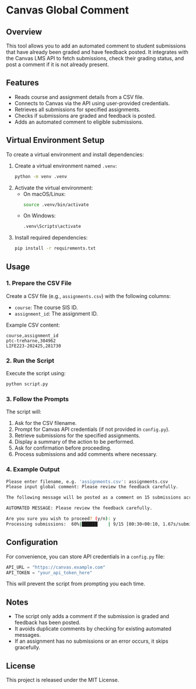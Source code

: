 # Canvas Global Comment

## Overview
This tool allows you to add an automated comment to student submissions that have already been graded and have feedback posted. It integrates with the Canvas LMS API to fetch submissions, check their grading status, and post a comment if it is not already present.

## Features
- Reads course and assignment details from a CSV file.
- Connects to Canvas via the API using user-provided credentials.
- Retrieves all submissions for specified assignments.
- Checks if submissions are graded and feedback is posted.
- Adds an automated comment to eligible submissions.

## Virtual Environment Setup
To create a virtual environment and install dependencies:
1. Create a virtual environment named `.venv`:
   ```sh
   python -m venv .venv
   ```
2. Activate the virtual environment:
   - On macOS/Linux:
     ```sh
     source .venv/bin/activate
     ```
   - On Windows:
     ```sh
     .venv\Scripts\activate
     ```
3. Install required dependencies:
   ```sh
   pip install -r requirements.txt
   ```

## Usage

### 1. Prepare the CSV File
Create a CSV file (e.g., `assignments.csv`) with the following columns:
- `course`: The course SIS ID.
- `assignment_id`: The assignment ID.

Example CSV content:
```csv
course,assignment_id
ptc-treharne,304962
LIFE223-202425,281730
```

### 2. Run the Script
Execute the script using:
```sh
python script.py
```

### 3. Follow the Prompts
The script will:
1. Ask for the CSV filename.
2. Prompt for Canvas API credentials (if not provided in `config.py`).
3. Retrieve submissions for the specified assignments.
4. Display a summary of the action to be performed.
5. Ask for confirmation before proceeding.
6. Process submissions and add comments where necessary.

### 4. Example Output
```sh
Please enter filename, e.g. 'assignments.csv': assignments.csv
Please input global comment: Please review the feedback carefully.

The following message will be posted as a comment on 15 submissions across 3 assignments.

AUTOMATED MESSAGE: Please review the feedback carefully.

Are you sure you wish to proceed? (y/n): y
Processing submissions:  60%|██████    | 9/15 [00:30<00:10, 1.67s/submission]
```

## Configuration
For convenience, you can store API credentials in a `config.py` file:
```python
API_URL = "https://canvas.example.com"
API_TOKEN = "your_api_token_here"
```
This will prevent the script from prompting you each time.

## Notes
- The script only adds a comment if the submission is graded and feedback has been posted.
- It avoids duplicate comments by checking for existing automated messages.
- If an assignment has no submissions or an error occurs, it skips gracefully.

## License
This project is released under the MIT License.

